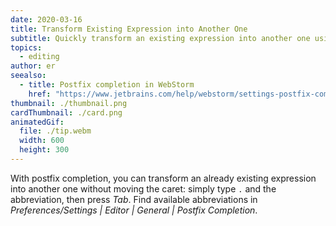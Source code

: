 ```yaml
---
date: 2020-03-16
title: Transform Existing Expression into Another One
subtitle: Quickly transform an existing expression into another one using Tab.
topics:
  - editing
author: er
seealso:
  - title: Postfix completion in WebStorm
    href: "https://www.jetbrains.com/help/webstorm/settings-postfix-completion.html"
thumbnail: ./thumbnail.png
cardThumbnail: ./card.png
animatedGif:
  file: ./tip.webm
  width: 600
  height: 300
---
```


With postfix completion, you can transform an already existing expression into another one
without moving the caret: simply type `.` and the abbreviation, then press _Tab_. Find
available abbreviations in _Preferences/Settings | Editor | General | Postfix Completion_.
